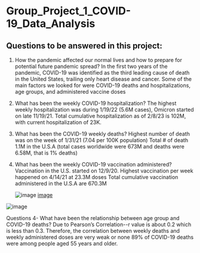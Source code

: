 # Group_Project_1_COVID-19_Data_Analysis

## Questions to be answered in this project:

1. How the pandemic affected our normal lives and how to prepare for potential future pandemic spread?
  In the first two years of the pandemic, COVID-19 was identified as the third leading cause of death in the United States, trailing only heart disease and cancer.
  Some of the main factors we looked for were COVID-19 deaths and hospitalizations, age groups, and administered vaccine doses
2. What has been the weekly COVID-19 hospitalization?
   The highest weekly hospitalization was during 1/19/22 (5.6M cases), Omicron started on late 11/19/21. Total cumulative hospitalization as of 2/8/23 is 102M,  
   with current hospitalization of 23K. 
3. What has been the COVID-19 weekly deaths?
   Highest number of death was on the week of 1/31/21 (7.04 per 100K population)
   Total # of death 1.1M in the U.S.A (total cases worldwide were 673M and deaths were 6.58M, that is 1% deaths)
4.  What has been the weekly COVID-19 vaccination administered?
    Vaccination in the U.S. started on 12/9/20. Highest vaccination per week happened on 4/14/21 at 23.3M doses Total cumulative vaccination administered in the 
    U.S.A are 670.3M

    ![image](https://github.com/esu75/Group_Project_1/assets/118146659/7974e7fc-b73d-406c-8b9c-566686888d8d) [image](https://github.com/esu75/Group_Project_1/assets/118146659/db2b33ae-f240-47c4-9ace-e09d76ecb900)



![image](https://github.com/esu75/Group_Project_1/assets/118146659/16828a0d-aee7-4cc3-b25e-b9fb9f0cd580)

Questions 4- What have been the relationship between age group and COVID-19 deaths?
Due to Pearson’s Correlation--r value is about 0.2 which is less than 0.3. Therefore, the correlation between weekly deaths and weekly administered doses are very weak or none
89% of COVID-19 deaths were among people aged 55 years and older.



